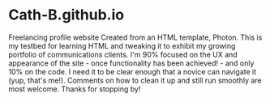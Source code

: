 # Cath-B.github.io
Freelancing profile website
Created from an HTML template, Photon. This is my testbed for learning HTML and tweaking it to exhibit my growing portfolio of communications clients. 
I'm 90% focused on the UX and appearance of the site - once functionality has been achieved! - and only 10% on the code. I need it to be clear enough that a novice can navigate it (yup, that's me!). Comments on how to clean it up and still run smoothly are most welcome.
Thanks for stopping by!
